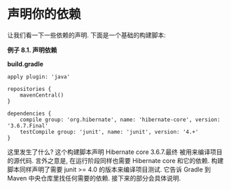 # 声明你的依赖

让我们看一下一些依赖的声明. 下面是一个基础的构建脚本:

**例子 8.1. 声明依赖**

**build.gradle**

    apply plugin: 'java'

    repositories {
        mavenCentral()
    }

    dependencies {
        compile group: 'org.hibernate', name: 'hibernate-core', version: '3.6.7.Final'
        testCompile group: 'junit', name: 'junit', version: '4.+'
    }

这里发生了什么? 这个构建脚本声明 Hibernate core 3.6.7.最终 被用来编译项目的源代码. 言外之意是, 在运行阶段同样也需要 Hibernate core 和它的依赖. 构建脚本同样声明了需要 junit >= 4.0 的版本来编译项目测试. 它告诉 Gradle 到 Maven 中央仓库里找任何需要的依赖. 接下来的部分会具体说明.


